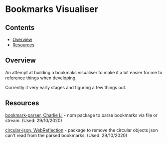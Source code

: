 # Bookmarks Visualiser

## Contents
* [Overview](#overview)
* [Resources](#resources)

## Overview

An attempt at building a bookmaks visualiser to make it a bit easier for me to reference things when developing.

Currently it very early stages and figuring a few things out.

## Resources

[bookmark-parser, Charlie Li](//https://www.npmjs.com/package/bookmark-parser) - npm package to parse bookmarks via file or stream. (Used: 29/10/2020)

[circular-json, WebReflection](https://www.npmjs.com/package/circular-json) - package to remove the circular objects json can't read from the parsed bookmarks. (Used: 29/10/2020)